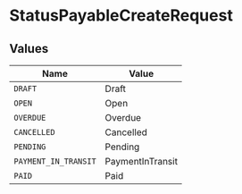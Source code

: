 # StatusPayableCreateRequest


## Values

| Name                 | Value                |
| -------------------- | -------------------- |
| `DRAFT`              | Draft                |
| `OPEN`               | Open                 |
| `OVERDUE`            | Overdue              |
| `CANCELLED`          | Cancelled            |
| `PENDING`            | Pending              |
| `PAYMENT_IN_TRANSIT` | PaymentInTransit     |
| `PAID`               | Paid                 |